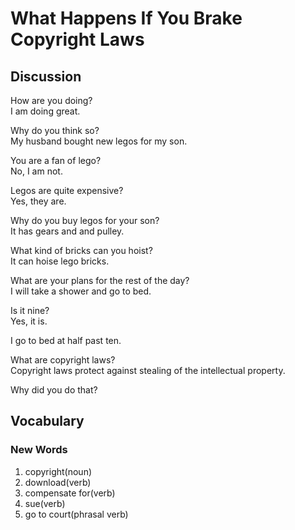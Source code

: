 # What Happens If You Brake Copyright Laws
## Discussion
How are you doing?  
I am doing great.  

Why do you think so?   
My husband bought new legos for my son.  

You are a fan of lego?  
No, I am not.  

Legos are quite expensive?  
Yes, they are.  

Why do you buy legos for your son?  
It has gears and and pulley.  

What kind of bricks can you hoist?  
It can hoise lego bricks.  

What are your plans for the rest of the day?  
I will take a shower and go to bed.  

Is it nine?  
Yes, it is.  

I go to bed at half past ten.  

What are copyright laws?  
Copyright laws protect against stealing of the intellectual property.  

Why did you do that?  

## Vocabulary
### New Words
1. copyright(noun)
1. download(verb)
1. compensate for(verb)
1. sue(verb)
1. go to court(phrasal verb)
